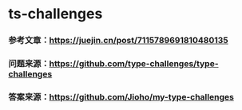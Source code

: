 # ts-challenges

### 参考文章：https://juejin.cn/post/7115789691810480135

### 问题来源：https://github.com/type-challenges/type-challenges

### 答案来源：https://github.com/Jioho/my-type-challenges